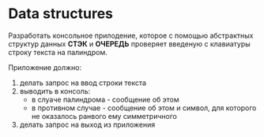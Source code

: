 # Data structures

Разработать консольное прилодение, которое с помощью абстрактных структур данных 
**СТЭК** и **ОЧЕРЕДЬ** проверяет введеную с клавиатуры строку текста на палиндром.

Приложение должно:
1. делать запрос на ввод строки текста
2. выводить в консоль:
    * в слуаче палиндрома - сообщение об этом
    * в противном случае - сообщение об этом и символ, для которого не оказалось ранвого ему симметричного
3. делать запрос на выход из приложения
